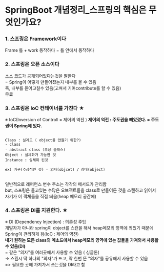 # SpringBoot 개념정리_스프링의 핵심은 무엇인가요?

### 1. 스프링은 Framework이다
Frame 틀 + work 동작하다 = 틀 안에서 동작하다 <br>

### 2. 스프링은 오픈 소스이다
소스 코드가 공개되어있다는것을 말한다 <br>
= Spring이 어떻게 만들어졌는지 내부를 볼 수 있음 <br>
즉, 내부를 뜯어고칠수 있음(고쳐서 기여contribute를 할 수 있음) <br>
무료

### 3. 스프링은 IoC 컨테이너를 가진다 ★
※ IoC(Inversion of Controll = 제어의 역전 )
**제어의 역전 : 주도권을 빼았겼다. = 주도권이 Spring에 있다.**
<pre>
<code>
Class : 설계도 ( object를 만들기 위한?)
- class
- abstract class (추상 클래스)
Object : 실체화가 가능한 것
Instance : 실체화 된것 

ex) 가구(추상적인 것) - 의자(objcet) / 침대(object)
</code>
</pre>

일반적으로 레퍼런스 변수 주소는 각각의 메서드가 관리함 <br>
but, 스프링은 들고있는 수많은 오브젝트들을 class로 만들어둔 것을 스캔하고 읽어서 자기가 이 객체들을 직접 띄움(heap 메모리 공간에)


### 4. 스프링은 DI를 지원한다. ★
※ DI (Dependency Injection) : 의존성 주입<br>
개발자가 아니라 spring이 object를 스캔을 해서 heap메모리 영역에 띄웠기 때문에 Spring이 관리하게 됨(IoC : 제어의 역전) <br>
**내가 원하는 모든 class의 메소드에서 heap메모리 영역에 있는 값들을 가져와서 사용할 수 있음(DI)** <br>
= 같은 "의자"를 여러곳에서 사용할 수 있음 ( 싱글톤) <br>
→ 스캔시 딱 하나의 "의자"가 뜨고, 딱 한번 뜬 "의자"를 공유해서 사용할 수 있음<br>
=> 필요한 곳에 가져가서 쓰는것을 DI라고 함<br>
